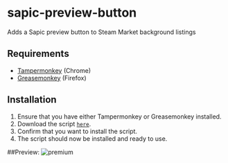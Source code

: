 # sapic-preview-button
Adds a Sapic preview button to Steam Market background listings

## Requirements
* [Tampermonkey](https://chrome.google.com/webstore/detail/tampermonkey/dhdgffkkebhmkfjojejmpbldmpobfkfo?hl=en) (Chrome)
* [Greasemonkey](https://addons.mozilla.org/en-us/firefox/addon/greasemonkey/) (Firefox)

## Installation
1. Ensure that you have either Tampermonkey or Greasemonkey installed.
2. Download the script [`here`](sapic-preview-button.user.jsraw=true).
3. Confirm that you want to install the script.
4. The script should now be installed and ready to use.

##Preview:
![premium](http://i.oddball.tf/70MDd.gif?raw=true)
